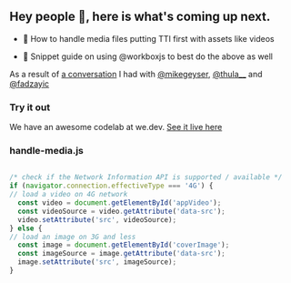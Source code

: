 ## Hey people 👋, here is what's coming up next.

 - 🔶 How to handle media files putting TTI first with assets like videos 

 - 🔶 Snippet guide on using @workboxjs to best do the above as well 

As a result of [a conversation](https://twitter.com/thula__/status/1130952218667048961?s=09) I had with [@mikegeyser](https://twitter.com/mikegeyser), [@thula__](https://twitter.com/thula__) and 
[@fadzayic](https://twitter.com/fadzaic)

### Try it out

We have an awesome codelab at we.dev. [See it live here](https://web.dev/codelab-adapt-video-to-image-serving-based-on-network-quality/)

### handle-media.js

```javascript 

/* check if the Network Information API is supported / available */
if (navigator.connection.effectiveType === '4G') {
// load a video on 4G network
  const video = document.getElementById('appVideo');
  const videoSource = video.getAttribute('data-src');
  video.setAttribute('src', videoSource);
} else {
// load an image on 3G and less
  const image = document.getElementById('coverImage');
  const imageSource = image.getAttribute('data-src');
  image.setAttribute('src', imageSource);
}


```
